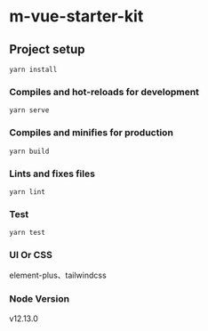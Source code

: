 # m-vue-starter-kit

## Project setup
```
yarn install
```

### Compiles and hot-reloads for development
```
yarn serve
```

### Compiles and minifies for production
```
yarn build
```

### Lints and fixes files
```
yarn lint
```

### Test
```
yarn test
```

### UI Or CSS
element-plus、tailwindcss

### Node Version
v12.13.0